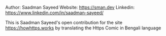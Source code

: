 Author: Saadman Sayeed
Website: https://sman.dev 
Linkedin: https://www.linkedin.com/in/saadman-sayeed/

This is Saadman Sayeed's open contribution for the site https://howhttps.works by translating the Https Comic in Bengali language 

